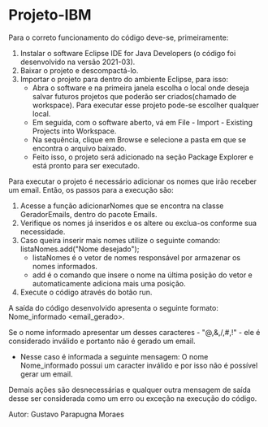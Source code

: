 # Projeto-IBM

Para o correto funcionamento do código deve-se, primeiramente:
1) Instalar o software Eclipse IDE for Java Developers (o código foi desenvolvido na versão 2021-03).
2) Baixar o projeto e descompactá-lo.
3) Importar o projeto para dentro do ambiente Eclipse, para isso:
     - Abra o software e na primeira janela escolha o local onde deseja salvar futuros projetos que poderão ser criados(chamado de workspace). Para executar esse projeto pode-se          escolher qualquer local.
     - Em seguida, com o software aberto, vá em File - Import - Existing Projects into Workspace.
     - Na sequência, clique em Browse e selecione a pasta em que se encontra o arquivo baixado.
     - Feito isso, o projeto será adicionado na seção Package Explorer e está pronto para ser executado.

Para executar o projeto é necessário adicionar os nomes que irão receber um email. Então, os passos para a execução são:
1) Acesse a função adicionarNomes que se encontra na classe GeradorEmails, dentro do pacote Emails.
2) Verifique os nomes já inseridos e os altere ou exclua-os conforme sua necessidade.
3) Caso queira inserir mais nomes utilize o seguinte comando: listaNomes.add("Nome desejado");
     - listaNomes é o vetor de nomes responsável por armazenar os nomes informados.
     - add é o comando que insere o nome na última posição do vetor e automaticamente adiciona mais uma posição.
4) Execute o código através do botão run.

A saída do código desenvolvido apresenta o seguinte formato: Nome_informado <email_gerado>. 

Se o nome informado apresentar um desses caracteres - "@,&,/,#,!" - ele é considerado inválido e portanto não é gerado um email.
  - Nesse caso é informada a seguinte mensagem: O nome Nome_informado possui um caracter inválido e por isso não é possível gerar um email.
  
Demais ações são desnecessárias e qualquer outra mensagem de saída desse ser considerada como um erro ou exceção na execução do código.


Autor: Gustavo Parapugna Moraes
